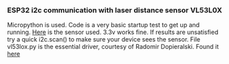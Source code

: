### ESP32 i2c communication with laser distance sensor VL53L0X

Micropython is used. Code is a very basic startup test to get up and running. [Here](https://www.makershop.de/sensoren/distanz/vl53l0x-breakout/) is the sensor used.
3.3v works fine. If results are unsatisfied try a quick i2c.scan() to make sure your device sees the sensor. File vl53lox.py is the essential driver, courtesy of Radomir Dopieralski. Found it [here](https://bitbucket.org/thesheep/micropython-vl53l0x/src/9077f84e25409532b7ef220fa068605c971ba967/vl53l0x.py?at=default&fileviewer=file-view-default)
